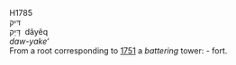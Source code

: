 <body>
  <p>H1785<br>  דּיק  <br> דָּיֵק  ‎  dâyêq  <br><i>daw-yake‘ </i><br>From a root corresponding to <a href="h1751.htm">1751</a>  a <i>battering</i> tower: - fort.<br></p>
 </body>